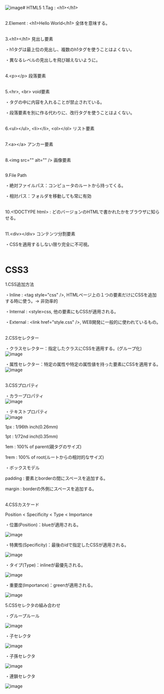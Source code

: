 ![image](https://github.com/seungheondev/HTML5-CSS3/assets/170543088/be63cd49-f9b7-44ea-8fdd-1407b47580b7)# HTML5
1.Tag : \<h1>\</h1><br><br>

2.Element : \<h1>Hello World\</h1> 全体を意味する。<br><br>

3.\<h1>\</h1> 見出し要素

・h1タグは最上位の見出し、複数のh1タグを使うことはよくない。<br>

・異なるレベルの見出しを飛び越えないように。<br><br>

4.\<p>\</p> 段落要素<br><br>

5.\<hr>, \<br> void要素<br>

・タグの中に内容を入れることが禁止されている。<br>

・段落要素を別に作る代わりに、改行タグを使うことはよくない。<br><br>


6.\<ul>\</ul>, \<li>\</li>, \<ol>\</ol> リスト要素<br><br>

7.\<a>\</a> アンカー要素<br><br>

8.\<img src="" alt="" /> 画像要素<br><br>

9.File Path
    
・絶対ファイルパス：コンピュータのルートから持ってくる。

・相対パス：フォルダを移動しても常に有効<br><br>

10.\<!DOCTYPE html> : どのバージョンのHTMLで書かれたかをブラウザに知らせる。<br><br>

11.\<div>\</div> コンテンツ分割要素
   
・CSSを適用するしない限り完全に不可視。<br><br>


# CSS3
1.CSS追加方法

・Inline : \<tag style="css" />, HTMLページ上の１つの要素だけにCSSを追加する時に使う。→ 非効率的

・Internal : \<style>css</style>, 他の要素にもCSSが適用される。

・External : \<link href="style.css" />, WEB開発に一般的に使われているもの。<br><br>

2.CSSセレクター

・クラスセレクター：指定したクラスにCSSを適用する。(グループ化)<br>
![image](https://github.com/seungheondev/HTML5-CSS3/assets/170543088/0cddbb37-f14c-47f0-bea9-ad3deeb28e85)

・属性セレクター：特定の属性や特定の属性値を持った要素にCSSを適用する。<br>
![image](https://github.com/seungheondev/HTML5-CSS3/assets/170543088/1759f8dd-2628-423e-9c02-8023195da0d4)<br><br>

3.CSSプロパティ

・カラープロパティ<br>
![image](https://github.com/seungheondev/HTML5-CSS3/assets/170543088/93544fbf-d5b5-496f-a131-b26b8ff5f4e5)

・テキストプロパティ<br>
![image](https://github.com/seungheondev/HTML5-CSS3/assets/170543088/62f3260b-1e0a-441b-a3ee-b7b39176e7eb)

1px : 1/96th inch(0.26mm)

1pt : 1/72nd inch(0.35mm)

1em : 100% of parent(親タグのサイズ)

1rem : 100% of root(ルートからの相対的なサイズ)

・ボックスモデル

padding : 要素とborderの間にスペースを追加する。

margin : borderの外側にスペースを追加する。<br><br>

4.CSSカスケード

Position < Specificity < Type < Importance

・位置(Position)：blueが適用される。

![image](https://github.com/seungheondev/HTML5-CSS3/assets/170543088/a2886f7c-1035-4c3b-b4e9-7923b4941c2d)


・特異性(Specificity)：最後のidで指定したCSSが適用される。

![image](https://github.com/seungheondev/HTML5-CSS3/assets/170543088/b8da4cf3-f8ee-4908-a79f-2841a88cda1c)


・タイプ(Type)：inlineが最優先される。

![image](https://github.com/seungheondev/HTML5-CSS3/assets/170543088/bafb03f7-975a-4874-b487-88c94f5b32f2)


・重要度(Importance)：greenが適用される。

![image](https://github.com/seungheondev/HTML5-CSS3/assets/170543088/8d6d2a3f-da58-4858-a441-148640e2e1f2)


5.CSSセレクタの組み合わせ

・グループルール

![image](https://github.com/seungheondev/HTML5-CSS3/assets/170543088/a5d496fa-d65f-4964-a9ea-49a943c2ce07)

・子セレクタ

![image](https://github.com/seungheondev/HTML5-CSS3/assets/170543088/cb5d6a99-df97-448c-a65b-cc0ef7f3ed3d)

・子孫セレクタ

![image](https://github.com/seungheondev/HTML5-CSS3/assets/170543088/fc9b80a4-ed1a-48a3-a143-272896020ec8)

・連鎖セレクタ

![image](https://github.com/seungheondev/HTML5-CSS3/assets/170543088/66fc1142-77a4-4069-9cd3-0e1ec24675f5)







